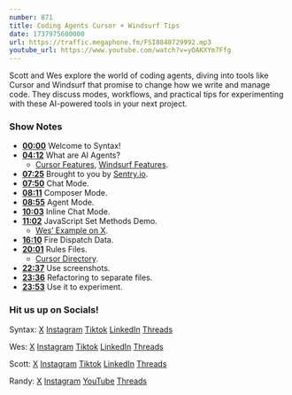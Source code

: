 ```yaml
---
number: 871
title: Coding Agents Cursor + Windsurf Tips
date: 1737975600000
url: https://traffic.megaphone.fm/FSI8840729992.mp3
youtube_url: https://www.youtube.com/watch?v=yOAKXYm7Ffg
---
```

	
Scott and Wes explore the world of coding agents, diving into tools like Cursor and Windsurf that promise to change how we write and manage code. They discuss modes, workflows, and practical tips for experimenting with these AI-powered tools in your next project.

### Show Notes

* **[00:00](#t=00:00)** Welcome to Syntax!
* **[04:12](#t=04:12)** What are AI Agents?
  * [Cursor Features](https://www.cursor.com/features), [Windsurf Features](https://codeium.com/windsurf).
* **[07:25](#t=07:25)** Brought to you by [Sentry.io](https://sentry.io/syntax).
* **[07:50](#t=07:50)** Chat Mode.
* **[08:11](#t=08:11)** Composer Mode.
* **[08:55](#t=08:55)** Agent Mode.
* **[10:03](#t=10:03)** Inline Chat Mode.
* **[11:02](#t=11:02)** JavaScript Set Methods Demo.
  * [Wes’ Example on X](https://x.com/wesbos/status/1881786548510966102).
* **[16:10](#t=16:10)** Fire Dispatch Data.
* **[20:01](#t=20:01)** Rules Files.
  * [Cursor Directory](https://cursor.directory/).
* **[22:37](#t=22:37)** Use screenshots.
* **[23:36](#t=23:36)** Refactoring to separate files.
* **[23:53](#t=23:53)** Use it to experiment.

### Hit us up on Socials!

Syntax: [X](https://twitter.com/syntaxfm) [Instagram](https://www.instagram.com/syntax_fm/) [Tiktok](https://www.tiktok.com/@syntaxfm) [LinkedIn](https://www.linkedin.com/company/96077407/admin/feed/posts/) [Threads](https://www.threads.net/@syntax_fm)

Wes: [X](https://twitter.com/wesbos) [Instagram](https://www.instagram.com/wesbos/) [Tiktok](https://www.tiktok.com/@wesbos) [LinkedIn](https://www.linkedin.com/in/wesbos/) [Threads](https://www.threads.net/@wesbos)

Scott: [X](https://twitter.com/stolinski) [Instagram](https://www.instagram.com/stolinski/) [Tiktok](https://www.tiktok.com/@stolinski) [LinkedIn](https://www.linkedin.com/in/stolinski/) [Threads](https://www.threads.net/@stolinski)

Randy: [X](https://twitter.com/randyrektor) [Instagram](https://www.instagram.com/randyrektor/) [YouTube](https://www.youtube.com/@randyrektor) [Threads](https://www.threads.net/@randyrektor)